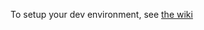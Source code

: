 To setup your dev environment, see [the wiki](/NottingHack/hms/wiki/Setting-up-a-Development-Environment)